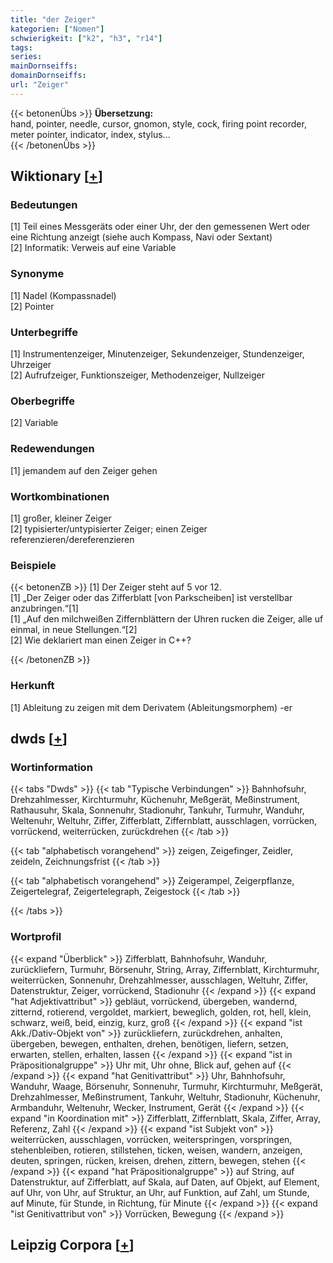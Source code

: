 ```yaml
---
title: "der Zeiger"
kategorien: ["Nomen"]
schwierigkeit: ["k2", "h3", "r14"]
tags:
series:
mainDornseiffs:
domainDornseiffs:
url: "Zeiger"
---
```


{{< betonenÜbs >}}
**Übersetzung:**  
hand, pointer, needle, cursor, gnomon, style, cock, firing point recorder, meter pointer, indicator, index, stylus...  
{{< /betonenÜbs >}}

## Wiktionary [[+](https://de.wiktionary.org/wiki/Zeiger)]

### Bedeutungen
[1] Teil eines Messgeräts oder einer Uhr, der den gemessenen Wert oder eine Richtung anzeigt (siehe auch Kompass, Navi oder Sextant)  
[2] Informatik: Verweis auf eine Variable  

### Synonyme
[1] Nadel (Kompassnadel)  
[2] Pointer  

### Unterbegriffe
[1] Instrumentenzeiger, Minutenzeiger, Sekundenzeiger, Stundenzeiger, Uhrzeiger  
[2] Aufrufzeiger, Funktionszeiger, Methodenzeiger, Nullzeiger  

### Oberbegriffe
[2] Variable  

### Redewendungen
[1] jemandem auf den Zeiger gehen  

### Wortkombinationen
[1] großer, kleiner Zeiger  
[2] typisierter/untypisierter Zeiger; einen Zeiger referenzieren/dereferenzieren  

### Beispiele
{{< betonenZB >}}
[1] Der Zeiger steht auf 5 vor 12.  
[1] „Der Zeiger oder das Zifferblatt [von Parkscheiben] ist verstellbar anzubringen.“[1]  
[1] „Auf den milchweißen Ziffernblättern der Uhren rucken die Zeiger, alle uf einmal, in neue Stellungen.“[2]  
[2] Wie deklariert man einen Zeiger in C++?  

{{< /betonenZB >}}
### Herkunft
[1] Ableitung zu zeigen mit dem Derivatem (Ableitungsmorphem) -er  



## dwds [[+](https://www.dwds.de/wb/Zeiger)]

### Wortinformation
{{< tabs "Dwds" >}}
{{< tab "Typische Verbindungen" >}}
Bahnhofsuhr, Drehzahlmesser, Kirchturmuhr, Küchenuhr, Meßgerät, Meßinstrument, Rathausuhr, Skala, Sonnenuhr, Stadionuhr, Tankuhr, Turmuhr, Wanduhr, Weltenuhr, Weltuhr, Ziffer, Zifferblatt, Ziffernblatt, ausschlagen, vorrücken, vorrückend, weiterrücken, zurückdrehen
{{< /tab >}}

{{< tab "alphabetisch vorangehend" >}}
zeigen, Zeigefinger, Zeidler, zeideln, Zeichnungsfrist
{{< /tab >}}

{{< tab "alphabetisch vorangehend" >}}
Zeigerampel, Zeigerpflanze, Zeigertelegraf, Zeigertelegraph, Zeigestock
{{< /tab >}}

{{< /tabs >}}

### Wortprofil
{{< expand "Überblick" >}} Zifferblatt, Bahnhofsuhr, Wanduhr, zurückliefern, Turmuhr, Börsenuhr, String, Array, Ziffernblatt, Kirchturmuhr, weiterrücken, Sonnenuhr, Drehzahlmesser, ausschlagen, Weltuhr, Ziffer, Datenstruktur, Zeiger, vorrückend, Stadionuhr {{< /expand >}}
{{< expand "hat Adjektivattribut" >}} gebläut, vorrückend, übergeben, wandernd, zitternd, rotierend, vergoldet, markiert, beweglich, golden, rot, hell, klein, schwarz, weiß, beid, einzig, kurz, groß {{< /expand >}}
{{< expand "ist Akk./Dativ-Objekt von" >}} zurückliefern, zurückdrehen, anhalten, übergeben, bewegen, enthalten, drehen, benötigen, liefern, setzen, erwarten, stellen, erhalten, lassen {{< /expand >}}
{{< expand "ist in Präpositionalgruppe" >}} Uhr mit, Uhr ohne, Blick auf, gehen auf {{< /expand >}}
{{< expand "hat Genitivattribut" >}} Uhr, Bahnhofsuhr, Wanduhr, Waage, Börsenuhr, Sonnenuhr, Turmuhr, Kirchturmuhr, Meßgerät, Drehzahlmesser, Meßinstrument, Tankuhr, Weltuhr, Stadionuhr, Küchenuhr, Armbanduhr, Weltenuhr, Wecker, Instrument, Gerät {{< /expand >}}
{{< expand "in Koordination mit" >}} Zifferblatt, Ziffernblatt, Skala, Ziffer, Array, Referenz, Zahl {{< /expand >}}
{{< expand "ist Subjekt von" >}} weiterrücken, ausschlagen, vorrücken, weiterspringen, vorspringen, stehenbleiben, rotieren, stillstehen, ticken, weisen, wandern, anzeigen, deuten, springen, rücken, kreisen, drehen, zittern, bewegen, stehen {{< /expand >}}
{{< expand "hat Präpositionalgruppe" >}} auf String, auf Datenstruktur, auf Zifferblatt, auf Skala, auf Daten, auf Objekt, auf Element, auf Uhr, von Uhr, auf Struktur, an Uhr, auf Funktion, auf Zahl, um Stunde, auf Minute, für Stunde, in Richtung, für Minute {{< /expand >}}
{{< expand "ist Genitivattribut von" >}} Vorrücken, Bewegung {{< /expand >}}

## Leipzig Corpora [[+](https://corpora.uni-leipzig.de/en/res?word=Zeiger&corpusId=deu_newscrawl-public_2018)]

